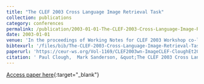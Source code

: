 ```yaml
---
title: "The CLEF 2003 Cross Language Image Retrieval Task"
collection: publications
category: conferences
permalink: /publication/2003-01-01-The-CLEF-2003-Cross-Language-Image-Retrieval-Task
date: 2003-01-01
venue: 'In the proceedings of Working Notes for CLEF 2003 Workshop co-located with the 7th European Conference on Digital Libraries (ECDL 2003), Trondheim, Norway, August 21-22, 2003'
bibtexurl: '/files/bib/The-CLEF-2003-Cross-Language-Image-Retrieval-Task.bib'
paperurl: 'https://ceur-ws.org/Vol-1169/CLEF2003wn-ImageCLEF-CloughEt2003.pdf'
citation: ' Paul Clough,  Mark Sanderson, &quot;The CLEF 2003 Cross Language Image Retrieval Task.&quot; In the proceedings of Working Notes for CLEF 2003 Workshop co-located with the 7th European Conference on Digital Libraries (ECDL 2003), Trondheim, Norway, August 21-22, 2003, 2003.'
---
```

[Access paper here](https://ceur-ws.org/Vol-1169/CLEF2003wn-ImageCLEF-CloughEt2003.pdf){:target="_blank"}
